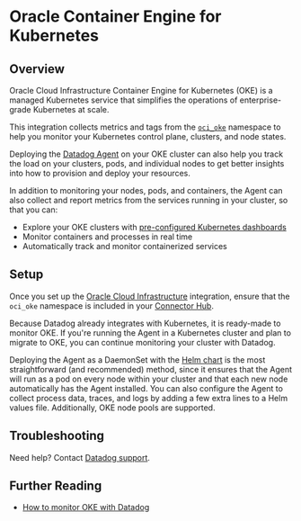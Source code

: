 # Oracle Container Engine for Kubernetes

## Overview

Oracle Cloud Infrastructure Container Engine for Kubernetes (OKE) is a managed Kubernetes service that simplifies the operations of enterprise-grade Kubernetes at scale. 

This integration collects metrics and tags from the [`oci_oke`][1] namespace to help you monitor your Kubernetes control plane, clusters, and node states. 

Deploying the [Datadog Agent][2] on your OKE cluster can also help you track the load on your clusters, pods, and individual nodes to get better insights into how to provision and deploy your resources.

In addition to monitoring your nodes, pods, and containers, the Agent can also collect and report metrics from the services running in your cluster, so that you can:

- Explore your OKE clusters with [pre-configured Kubernetes dashboards][3]
- Monitor containers and processes in real time
- Automatically track and monitor containerized services

## Setup

Once you set up the [Oracle Cloud Infrastructure][4] integration, ensure that the `oci_oke` namespace is included in your [Connector Hub][5].

Because Datadog already integrates with Kubernetes, it is ready-made to monitor OKE. If you're running the Agent in a Kubernetes cluster and plan to migrate to OKE, you can continue monitoring your cluster with Datadog.

Deploying the Agent as a DaemonSet with the [Helm chart][6] is the most straightforward (and recommended) method, since it ensures that the Agent will run as a pod on every node within your cluster and that each new node automatically has the Agent installed. You can also configure the Agent to collect process data, traces, and logs by adding a few extra lines to a Helm values file. Additionally, OKE node pools are supported.


## Troubleshooting

Need help? Contact [Datadog support][7].

## Further Reading

- [How to monitor OKE with Datadog][8]

[1]: https://docs.oracle.com/en-us/iaas/Content/ContEng/Reference/contengmetrics.htm
[2]: https://docs.datadoghq.com/agent/kubernetes/#installation
[3]: /dashboard/lists/preset/3?q=kubernetes
[4]: https://docs.datadoghq.com/integrations/oracle_cloud_infrastructure/
[5]: https://cloud.oracle.com/connector-hub/service-connectors
[6]: https://docs.datadoghq.com/agent/kubernetes/?tab=helm
[7]: https://docs.datadoghq.com/help/
[8]: https://www.datadoghq.com/blog/monitor-oracle-kubernetes-engine/
